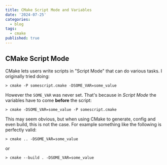 ```yaml
---
title: CMake Script Mode and Variables
date: '2024-07-25'
categories:
  - blog
tags:
  - cmake
published: true
---
```


## CMake Script Mode

CMake lets users write scripts in "Script Mode" that can do various tasks. I originally tried doing:

```shell
> cmake -P somescript.cmake -DSOME_VAR=some_value
```

However the `SOME_VAR` was never set. That's because in _Script Mode_ the variables have to come **before** the script:

```shell
> cmake -DSOME_VAR=some_value -P somescript.cmake
```

This may seem obvious, but when using CMake to generate, config and even build, this is not the case. For example something like the following is perfectly valid:

```shell
> cmake .. -DSOME_VAR=some_value
```

or

```shell
> cmake --build . -DSOME_VAR=some_value
```

